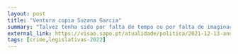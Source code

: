 ```yaml
---
layout: post
title: "Ventura copia Suzana Garcia"
summary: "Talvez tenha sido por falta de tempo ou por falta de imaginação, mas cartaz de André Ventura para as Eleições Legislativas copia o de Suzana Garcia para as Eleições Autárquicas"
external_link: https://visao.sapo.pt/atualidade/politica/2021-12-13-andre-ventura-copia-suzana-garcia-no-novo-cartaz-de-campanha-do-chega/
tags: [crime,legislativas-2022]
---
```

